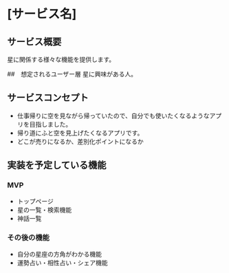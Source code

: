 # [サービス名]

## サービス概要
星に関係する様々な機能を提供します。

##　想定されるユーザー層
星に興味がある人。

## サービスコンセプト
* 仕事帰りに空を見ながら帰っていたので、自分でも使いたくなるようなアプリを目指しました。
* 帰り道にふと空を見上げたくなるアプリです。
* どこが売りになるか、差別化ポイントになるか

## 実装を予定している機能
### MVP
* トップページ
* 星の一覧・検索機能
* 神話一覧

### その後の機能
* 自分の星座の方角がわかる機能
* 運勢占い・相性占い・シェア機能